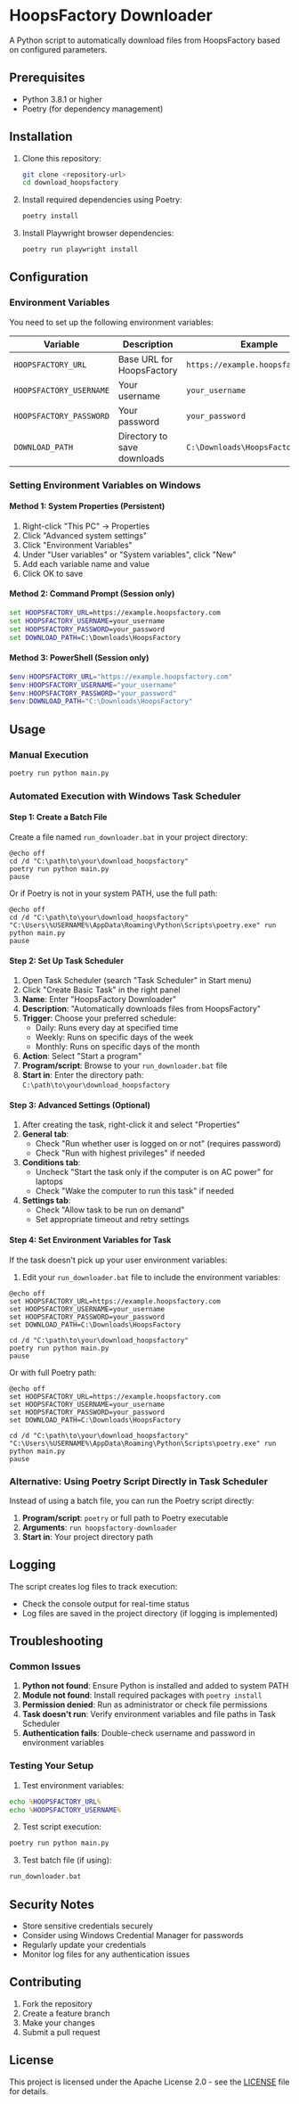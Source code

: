 # HoopsFactory Downloader

A Python script to automatically download files from HoopsFactory based on configured parameters.

## Prerequisites

- Python 3.8.1 or higher
- Poetry (for dependency management)

## Installation

1. Clone this repository:
   ```bash
   git clone <repository-url>
   cd download_hoopsfactory
   ```

2. Install required dependencies using Poetry:
   ```bash
   poetry install
   ```

3. Install Playwright browser dependencies:
   ```bash
   poetry run playwright install
   ```

## Configuration

### Environment Variables

You need to set up the following environment variables:

| Variable | Description | Example |
|----------|-------------|---------|
| `HOOPSFACTORY_URL` | Base URL for HoopsFactory | `https://example.hoopsfactory.com` |
| `HOOPSFACTORY_USERNAME` | Your username | `your_username` |
| `HOOPSFACTORY_PASSWORD` | Your password | `your_password` |
| `DOWNLOAD_PATH` | Directory to save downloads | `C:\Downloads\HoopsFactory` |

### Setting Environment Variables on Windows

#### Method 1: System Properties (Persistent)
1. Right-click "This PC" → Properties
2. Click "Advanced system settings"
3. Click "Environment Variables"
4. Under "User variables" or "System variables", click "New"
5. Add each variable name and value
6. Click OK to save

#### Method 2: Command Prompt (Session only)
```cmd
set HOOPSFACTORY_URL=https://example.hoopsfactory.com
set HOOPSFACTORY_USERNAME=your_username
set HOOPSFACTORY_PASSWORD=your_password
set DOWNLOAD_PATH=C:\Downloads\HoopsFactory
```

#### Method 3: PowerShell (Session only)
```powershell
$env:HOOPSFACTORY_URL="https://example.hoopsfactory.com"
$env:HOOPSFACTORY_USERNAME="your_username"
$env:HOOPSFACTORY_PASSWORD="your_password"
$env:DOWNLOAD_PATH="C:\Downloads\HoopsFactory"
```

## Usage

### Manual Execution
```bash
poetry run python main.py
```

### Automated Execution with Windows Task Scheduler

#### Step 1: Create a Batch File
Create a file named `run_downloader.bat` in your project directory:

```batch
@echo off
cd /d "C:\path\to\your\download_hoopsfactory"
poetry run python main.py
pause
```

Or if Poetry is not in your system PATH, use the full path:

```batch
@echo off
cd /d "C:\path\to\your\download_hoopsfactory"
"C:\Users\%USERNAME%\AppData\Roaming\Python\Scripts\poetry.exe" run python main.py
pause
```

#### Step 2: Set Up Task Scheduler
1. Open Task Scheduler (search "Task Scheduler" in Start menu)
2. Click "Create Basic Task" in the right panel
3. **Name**: Enter "HoopsFactory Downloader"
4. **Description**: "Automatically downloads files from HoopsFactory"
5. **Trigger**: Choose your preferred schedule:
   - Daily: Runs every day at specified time
   - Weekly: Runs on specific days of the week
   - Monthly: Runs on specific days of the month
6. **Action**: Select "Start a program"
7. **Program/script**: Browse to your `run_downloader.bat` file
8. **Start in**: Enter the directory path: `C:\path\to\your\download_hoopsfactory`

#### Step 3: Advanced Settings (Optional)
1. After creating the task, right-click it and select "Properties"
2. **General tab**:
   - Check "Run whether user is logged on or not" (requires password)
   - Check "Run with highest privileges" if needed
3. **Conditions tab**:
   - Uncheck "Start the task only if the computer is on AC power" for laptops
   - Check "Wake the computer to run this task" if needed
4. **Settings tab**:
   - Check "Allow task to be run on demand"
   - Set appropriate timeout and retry settings

#### Step 4: Set Environment Variables for Task
If the task doesn't pick up your user environment variables:

1. Edit your `run_downloader.bat` file to include the environment variables:
```batch
@echo off
set HOOPSFACTORY_URL=https://example.hoopsfactory.com
set HOOPSFACTORY_USERNAME=your_username
set HOOPSFACTORY_PASSWORD=your_password
set DOWNLOAD_PATH=C:\Downloads\HoopsFactory

cd /d "C:\path\to\your\download_hoopsfactory"
poetry run python main.py
pause
```

Or with full Poetry path:
```batch
@echo off
set HOOPSFACTORY_URL=https://example.hoopsfactory.com
set HOOPSFACTORY_USERNAME=your_username
set HOOPSFACTORY_PASSWORD=your_password
set DOWNLOAD_PATH=C:\Downloads\HoopsFactory

cd /d "C:\path\to\your\download_hoopsfactory"
"C:\Users\%USERNAME%\AppData\Roaming\Python\Scripts\poetry.exe" run python main.py
pause
```

### Alternative: Using Poetry Script Directly in Task Scheduler
Instead of using a batch file, you can run the Poetry script directly:

1. **Program/script**: `poetry` or full path to Poetry executable
2. **Arguments**: `run hoopsfactory-downloader`
3. **Start in**: Your project directory path

## Logging

The script creates log files to track execution:
- Check the console output for real-time status
- Log files are saved in the project directory (if logging is implemented)

## Troubleshooting

### Common Issues

1. **Python not found**: Ensure Python is installed and added to system PATH
2. **Module not found**: Install required packages with `poetry install`
3. **Permission denied**: Run as administrator or check file permissions
4. **Task doesn't run**: Verify environment variables and file paths in Task Scheduler
5. **Authentication fails**: Double-check username and password in environment variables

### Testing Your Setup

1. Test environment variables:
```cmd
echo %HOOPSFACTORY_URL%
echo %HOOPSFACTORY_USERNAME%
```

2. Test script execution:
```bash
poetry run python main.py
```

3. Test batch file (if using):
```cmd
run_downloader.bat
```

## Security Notes

- Store sensitive credentials securely
- Consider using Windows Credential Manager for passwords
- Regularly update your credentials
- Monitor log files for any authentication issues

## Contributing

1. Fork the repository
2. Create a feature branch
3. Make your changes
4. Submit a pull request

## License

This project is licensed under the Apache License 2.0 - see the [LICENSE](LICENSE) file for details.